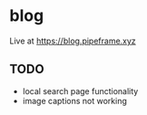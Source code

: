 # blog

Live at <https://blog.pipeframe.xyz>

## TODO

- local search page functionality
- image captions not working

